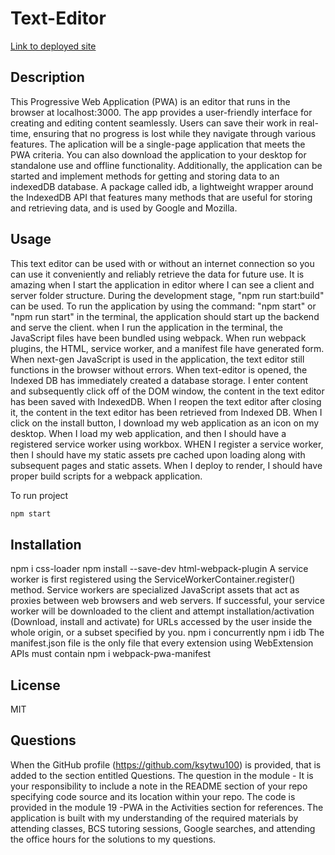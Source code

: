 # Text-Editor


[Link to deployed site](https://text-editor-zyei.onrender.com)

## Description

This Progressive Web Application (PWA) is an editor that runs in the browser at localhost:3000. The app provides a user-friendly interface for creating and editing content seamlessly. Users can save their work in real-time, ensuring that no progress is lost while they navigate through various features. The aplication will be a single-page application that meets the PWA criteria. You can also download the application to your desktop for standalone use and offline functionality. Additionally, the application can be started and implement methods for getting and storing data to an indexedDB database. A package called idb, a lightweight wrapper around the IndexedDB API that features many methods that are useful for storing and retrieving data, and is used by Google and Mozilla.


## Usage

This text editor can be used with or without an internet connection so you can use it conveniently and reliably retrieve the data for future use. It is amazing when I start the application in editor where I can see a client and server folder structure. During the development stage, "npm run start:build" can be used. To run the application by using the command: "npm start" or "npm run start" in the terminal, the application should start up the backend and serve the client. when I run the application in the terminal, the JavaScript files have been bundled using webpack. When run webpack plugins, the HTML, service worker, and a manifest file have generated form. When next-gen JavaScript is used in the application, the text editor still functions in the browser without errors. When text-editor is opened, the Indexed DB has immediately created a database storage. I enter content and subsequently click off of the DOM window, the content in the text editor has been saved with IndexedDB. When I reopen the text editor after closing it, the content in the text editor has been retrieved from Indexed DB. When I click on the install button, I download my web application as an icon on my desktop. When I load my web application, and then I should have a registered service worker using workbox. WHEN I register a service worker, then I should have my static assets pre cached upon loading along with subsequent pages and static assets. When I deploy to render, I should have proper build scripts for a webpack application.

To run project
```bash
npm start
```

## Installation

npm i css-loader
npm install --save-dev html-webpack-plugin
A service worker is first registered using the ServiceWorkerContainer.register() method. Service workers are specialized JavaScript assets that act as proxies between web browsers and web servers. If successful, your service worker will be downloaded to the client and attempt installation/activation (Download, install and activate) for URLs accessed by the user inside the whole origin, or a subset specified by you.
npm i concurrently
npm i idb
The manifest.json file is the only file that every extension using WebExtension APIs must contain
npm i webpack-pwa-manifest

## License

MIT

## Questions

When the GitHub profile (https://github.com/ksytwu100) is provided, that is added to the section entitled Questions.
The question in the module - It is your responsibility to include a note in the README section of your repo specifying code source and its location within your repo. The code is provided in the module 19 -PWA in the Activities section for references. The application is built with my understanding of the required materials by attending classes, BCS tutoring sessions, Google searches, and attending the office hours for the solutions to my questions.
